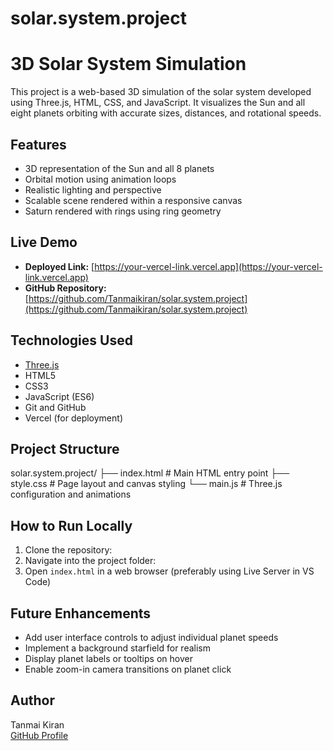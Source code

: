 # solar.system.project
# 3D Solar System Simulation

This project is a web-based 3D simulation of the solar system developed using Three.js, HTML, CSS, and JavaScript. It visualizes the Sun and all eight planets orbiting with accurate sizes, distances, and rotational speeds.

## Features

- 3D representation of the Sun and all 8 planets
- Orbital motion using animation loops
- Realistic lighting and perspective
- Scalable scene rendered within a responsive canvas
- Saturn rendered with rings using ring geometry

## Live Demo

- **Deployed Link:** [https://your-vercel-link.vercel.app](https://your-vercel-link.vercel.app)
- **GitHub Repository:** [https://github.com/Tanmaikiran/solar.system.project](https://github.com/Tanmaikiran/solar.system.project)

## Technologies Used

- [Three.js](https://threejs.org/)
- HTML5
- CSS3
- JavaScript (ES6)
- Git and GitHub
- Vercel (for deployment)

## Project Structure

solar.system.project/
├── index.html # Main HTML entry point
├── style.css # Page layout and canvas styling
└── main.js # Three.js configuration and animations

## How to Run Locally

1. Clone the repository:
2. Navigate into the project folder:
3. Open `index.html` in a web browser (preferably using Live Server in VS Code)

## Future Enhancements

- Add user interface controls to adjust individual planet speeds
- Implement a background starfield for realism
- Display planet labels or tooltips on hover
- Enable zoom-in camera transitions on planet click

## Author

Tanmai Kiran  
[GitHub Profile](https://github.com/Tanmaikiran)
